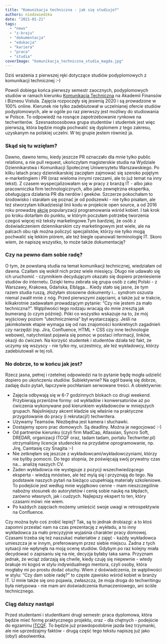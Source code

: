 ```yaml
---
title: "Komunikacja techniczna - jak się studiuje?"
authors: niedzwiedzka
date: "2021-01-21"
tags:
  - "news"
  - "z-kraju"
  - "dokumentacja"
  - "edukacja"
  - "kariera"
  - "praca"
  - "studia"
coverImage: "komunikacja_techniczna_studia_magda.jpg"
---
```


Dziś wrażenia z pierwszej ręki dotyczące studiów podyplomowych z komunikacji
technicznej :-)

Powoli dobiega końca pierwszy semestr zaocznych, podyplomowych studiów w ramach
kierunku
[Komunikacja Techniczna](https://www.vistula.edu.pl/kierunki-studiow/kontynuacja-edukacji/studia-podyplomowe/informatyka/komunikacja-techniczna)
na Akademii Finansów i Biznesu Vistula. Zajęcia rozpoczęły się jesienią 2020 i
są prowadzone w 100% online. Kierunek nie tylko zadebiutował w uczelnianej
ofercie studiów podyplomowych, ale w ogóle po raz pierwszy jest możliwy do
studiowania w Polsce. To odpowiedź na rosnące zapotrzebowanie rynkowe na
techwriterów.  Szesnastoosobowa grupa studentów i studentek jest więc pierwszą,
która będzie mogła pochwalić się dyplomem z tego zakresu, uzyskanym na polskiej
uczelni. W tej grupie jestem również ja.

### Skąd się tu wzięłam?

Dawno, dawno temu, kiedy jeszcze PR oznaczało dla mnie tylko public relations, a
nie pull request, ukończyłam magisterskie studia na Wydziale Dziennikarstwa i
Komunikacji Społecznej Uniwersytetu Warszawskiego. Po kilku latach pracy
dziennikarskiej zaczęłam zajmować się szeroko pojętym e-marketingiem i PR (oraz
wieloma innymi rzeczami, ale to już temat na inny tekst). Z czasem
wyspecjalizowałam się w pracy z branżą IT - albo jako pracowniczka firm
technologicznych, albo jako zewnętrzna ekspertka, obsługująca działania PR dla
nerdów i geeków. Szczerze pokochałam to środowisko i starałam się poznać je od
podszewki - nie tylko pisałam, ale też stworzyłam kilkadziesiąt linii kodu w
projekcie open source, a od 2016 roku prowadzę [akcję](https://girlsjs.pl/)
popularyzacji programowania wśród kobiet. I tak krok po kroku dotarłam do
punktu, w którym poczułam potrzebę tworzenia czegoś więcej niż teksty
marketingowe.Tym bardziej, że osób z doświadczeniem dziennikarskim czy
marketingowym jest wiele, ale na palcach obu rąk można policzyć specjalistów,
którzy nie tylko mogą pochwalić się lekkim piórem, ale też biegle opanowali
terminologię IT. Skoro wiem, że napiszę wszystko, to może także dokumentację?

### Czy na pewno dam sobie radę?

O tym, że powstaną studia na temat komunikacji technicznej, wiedziałam od dawna.
Czaiłam się wokół nich przez wiele miesięcy. Długo nie udawało się ich
uruchomić - czynnikiem decydującym okazało się dopiero przeniesienie studiów do
internetu. Dzięki temu zebrała się grupa osób z całej Polski - z Warszawy,
Krakowa, Gdańska, Elbląga... Kiedy stało się jasne, że tym razem studia ruszą,
złożyłam stosowne dokumenty i… syndrom oszusta niemal zwalił mnie z nóg. Przed
pierwszymi zajęciami, a także już w trakcie, kilkakrotnie zadawałam prowadzącym
pytanie: “Czy nie jestem za mało techniczna?”. Wątpliwości tego rodzaju wracają
do mnie zresztą jak bumerang (o czym później). Póki co wszystko wskazuje na to,
że mój wyjściowy poziom “utechnicznienia” był wystarczający. Jeśli na
jakimkolwiek etapie wymaga się od nas znajomości konkretnych zagadnień czy
narzędzi (np. Jira, Confluence, HTML + CSS czy inne technologie webowe),
natychmiast pojawia się pomoc w postaci informacji, linków, okazji do ćwiczeń.
Na korzyść studentek i studentów działa też fakt, że uczymy się wszyscy - nie
tylko my, uczestnicy, ale też wykładowcy, którzy zadebiutowali w tej roli.

### No dobrze, to w końcu jak jest?

Rzecz jasna, pełnej i rzetelnej odpowiedzi na to pytanie będę mogła udzielić
dopiero po ukończeniu studiów. Subiektywnie? Na ogół bawię się dobrze, zadaję
dużo pytań, łapczywie pochłaniam serwowane treści. A obiektywnie:

- Zajęcia odbywają się w 6-7 godzinnych blokach co drugi weekend. Przybierają
  przeróżne formy: od wykładów i konwersatoriów aż po ćwiczenia wykonywane pod
  kierunkiem wykładowców w mniejszych grupach. Najsilniejszy akcent kładzie się
  właśnie na praktyczne przygotowanie do pracy (i rekrutacji!) techwritera.
- Używamy Teamsów. Niezbędna jest kamera i słuchawki.
- Dostajemy sporo prac domowych. Są deadliny. Można je negocjować :-)
- Od partnerów kierunku (czyli firm MadCap, Atlassian, Syncro Soft, DREDAR,
  organizacji ITCQF oraz, tadam tadam, portalu Techwriter.pl) otrzymaliśmy
  licencje studenckie na przydatne oprogramowanie, np. Jirę, Camtasię czy
  Snagita :-)
- Nie zetknęłam się jeszcze z wykładowcami/wykładowczyniami, którzy nie byliby
  pomocni. Do tego stopnia, że poświęcają swój prywatny czas na… analizę naszych
  CV.
- Żaden wykładowca nie występuje z pozycji wszechwiedzącego eksperta - wiedzą
  mnóstwo, ale też mylą się i przyznają do tego. Na podstawie naszych pytań na
  bieżąco uzupełniają materiały szkoleniowe. To podejście jest według mnie
  wyjątkowo cenne - mam nieszczególnie nabożny stosunek do autorytetów i cenię
  sobie naukę na błędach, zarówno własnych, jak i cudzych. Najlepszy ekspert to
  ten, który czasami mówi: nie wiem.
- Po każdych zajęciach możemy umieścić swoje uwagi w retrospektywie na
  Confluence.

Czy można było coś zrobić lepiej? Tak, są to jednak drobiazgi: a to ktoś zapomni
przesłać nam na czas prezentację z wykładu, a to inny wykładowca za mało
precyzyjnie wyjaśnia charakter pracy domowej. Czasami trzeba się też naszukać
materiałów z zajęć - każdy wykładowca umieszcza je w innym, preferowanym przez
siebie miejscu. Żadna z tych sytuacji nie wpłynęła na moją ocenę studiów. Gdybym
po raz kolejny miała decydować o zapisaniu się na nie, decyzja byłaby taka sama.
Przyznam jednak, że wciąż zdarzają się chwile, kiedy czuję się niepewnie - wtedy
brakuje mi kogoś w stylu indywidualnego mentora, czyli osoby, która mogłaby mi
po prostu dodać otuchy. Wiem z doświadczenia, że wątpliwości w stylu: “Czy dam
sobie radę?” to częste zjawisko wśród kobiet w branży IT. U mnie także się ono
pojawia, zwłaszcza, że moja droga do techwritingu była nietypowa - nie mam ani
doświadczenia tłumaczeniowego, ani ściśle technicznego.

### Ciąg dalszy nastąpi

Przed studentami i studentkami drugi semestr: praca dyplomowa, która będzie mieć
formę praktycznego projektu, oraz - dla chętnych - podejście do egzaminu
[ITCQF](http://itcqf.org/). To będzie już prawdopodobnie jazda bez trzymanki,
ale nie uprzedzajmy faktów - drugą część tego tekstu napiszę już jako (oby!)
absolwentka.
